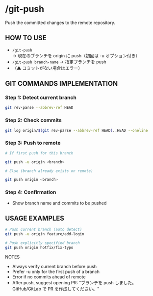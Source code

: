 # /git-push

Push the committed changes to the remote repository.

## HOW TO USE

- `/git-push` → 現在のブランチを origin に push（初回は -u オプション付き）
- `/git-push branch-name` → 指定ブランチを push
- （⚠️ コミットがない場合はエラー）

## GIT COMMANDS IMPLEMENTATION

### Step 1: Detect current branch

```bash
git rev-parse --abbrev-ref HEAD
```

### Step 2: Check commits

```bash
git log origin/$(git rev-parse --abbrev-ref HEAD)..HEAD --oneline
```

### Step 3: Push to remote

```bash
# If first push for this branch

git push -u origin <branch>

# Else (branch already exists on remote)

git push origin <branch>
```

### Step 4: Confirmation

- Show branch name and commits to be pushed

## USAGE EXAMPLES

```bash
# Push current branch (auto detect)
git push -u origin feature/add-login

# Push explicitly specified branch
git push origin hotfix/fix-typo
```

NOTES

- Always verify current branch before push
- Prefer -u only for the first push of a branch
- Error if no commits ahead of remote
- After push, suggest opening PR: "ブランチを push しました。GitHub/GitLab で PR を作成してください。"
